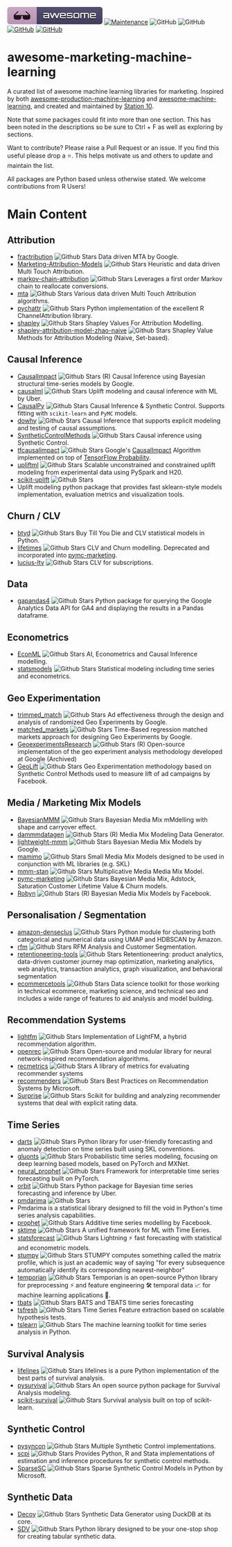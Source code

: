 [![Awesome](images/awesome.svg)](https://github.com/sindresorhus/awesome)
[![Maintenance](https://img.shields.io/badge/Maintained%3F-YES-green.svg)](https://github.com/EthicalML/awesome-production-machine-learning/graphs/commit-activity)
![GitHub](https://img.shields.io/badge/Languages-MULTI-blue.svg)
![GitHub](https://img.shields.io/badge/License-MIT-lightgrey.svg)
[![GitHub](https://img.shields.io/badge/Twitter-1DA1F2?style=for-the-badge&logo=twitter&logoColor=white)](https://twitter.com/station10_uk)
[![GitHub](https://img.shields.io/badge/LinkedIn-0077B5?style=for-the-badge&logo=linkedin&logoColor=white)](https://www.linkedin.com/company/-station10-)

# awesome-marketing-machine-learning

A curated list of awesome machine learning libraries for marketing. Inspired by both
[awesome-production-machine-learning](https://github.com/EthicalML/awesome-production-machine-learning) and
[awesome-machine-learning](https://github.com/josephmisiti/awesome-machine-learning),
and created and maintained by [Station 10](https://station10.co.uk/).

Note that some packages could fit into more than one section. This has been noted in the descriptions so be sure to Ctrl + F as well as exploring by
sections.

Want to contribute? Please raise a Pull Request or an issue. If you find this useful please drop a ⭐️. This helps motivate us and others to update and
maintain the list.

All packages are Python based unless otherwise stated. We welcome contributions from R Users!

# Main Content

## Attribution

* [fractribution](https://github.com/google/fractribution) ![Github Stars](https://img.shields.io/github/stars/google/fractribution.svg?style=social)
 Data driven MTA by Google.
* [Marketing-Attribution-Models](https://github.com/DP6/Marketing-Attribution-Models) ![Github Stars](https://img.shields.io/github/stars/DP6/Marketing-Attribution-Models.svg?style=social)
 Heuristic and data driven Multi Touch Attribution.
* [markov-chain-attribution](https://github.com/jerednel/markov-chain-attribution) ![Github Stars](https://img.shields.io/github/stars/jerednel/markov-chain-attribution.svg?style=social)
 Leverages a first order Markov chain to reallocate conversions.
* [mta](https://github.com/eeghor/mta) ![Github Stars](https://img.shields.io/github/stars/eeghor/mta.svg?style=social)
 Various data driven Multi Touch Attribution algorithms.
* [pychattr](https://github.com/jmwoloso/pychattr) ![Github Stars](https://img.shields.io/github/stars/jmwoloso/pychattr.svg?style=social)
 Python implementation of the excellent R ChannelAttribution library.
* [shapley](https://github.com/hartmann-lars/shapley) ![Github Stars](https://img.shields.io/github/stars/hartmann-lars/shapley.svg?style=social)
 Shapley Values For Attribution Modelling.
* [shapley-attribution-model-zhao-naive](https://github.com/ianchute/shapley-attribution-model-zhao-naive) ![Github Stars](https://img.shields.io/github/stars/ianchute/shapley-attribution-model-zhao-naive.svg?style=social)
 Shapley Value Methods for Attribution Modeling (Naive, Set-based).

## Causal Inference

* [CausalImpact](https://github.com/google/CausalImpact) ![Github Stars](https://img.shields.io/github/stars/google/CausalImpact.svg?style=social)
(R)  Causal Inference using Bayesian structural time-series models by Google.
* [causalml](https://github.com/uber/causalml) ![Github Stars](https://img.shields.io/github/stars/uber/causalml.svg?style=social)
 Uplift modeling and causal inference with ML by Uber.
* [CausalPy](https://github.com/pymc-labs/CausalPy) ![Github Stars](https://img.shields.io/github/stars/pymc-labs/CausalPy.svg?style=social)
 Causal Inference & Synthetic Control. Supports fitting with `scikit-learn` and `PyMC` models.
* [dowhy](https://github.com/py-why/dowhy) ![Github Stars](https://img.shields.io/github/stars/py-why/dowhy.svg?style=social)
 Causal Inference that supports explicit modeling and testing of causal assumptions.
* [SyntheticControlMethods](https://github.com/OscarEngelbrektson/SyntheticControlMethods) ![Github Stars](https://img.shields.io/github/stars/OscarEngelbrektson/SyntheticControlMethods.svg?style=social)
 Causal inference using Synthetic Control.
* [tfcausalimpact](https://github.com/WillianFuks/tfcausalimpact) ![Github Stars](https://img.shields.io/github/stars/WillianFuks/tfcausalimpact.svg?style=social)
 Google's [CausalImpact](https://github.com/google/CausalImpact) Algorithm implemented on top of [TensorFlow Probability](https://github.com/tensorflow/probability).
* [upliftml](https://github.com/bookingcom/upliftml) ![Github Stars](https://img.shields.io/github/stars/bookingcom/upliftml.svg?style=social)
Scalable unconstrained and constrained uplift modeling from experimental data using PySpark and H20.
* [scikit-uplift](https://github.com/maks-sh/scikit-uplift) ![Github Stars](https://img.shields.io/github/stars/maks-sh/scikit-uplift.svg?style=social)
* Uplift modeling python package that provides fast sklearn-style models implementation, evaluation metrics and visualization tools.

## Churn / CLV

* [btyd](https://github.com/ColtAllen/btyd) ![Github Stars](https://img.shields.io/github/stars/ColtAllen/btyd.svg?style=social)
 Buy Till You Die and CLV statistical models in Python.
* [lifetimes](https://github.com/CamDavidsonPilon/lifetimes) ![Github Stars](https://img.shields.io/github/stars/CamDavidsonPilon/lifetimes.svg?style=social)
 CLV and Churn modelling. Deprecated and incorporated into [pymc-marketing](https://github.com/pymc-labs/pymc-marketing).
* [lucius-ltv](https://github.com/plexagon/lucius-ltv) ![Github Stars](https://img.shields.io/github/stars/plexagon/lucius-ltv.svg?style=social)
 CLV for subscriptions.

## Data
* [gapandas4](https://github.com/practical-data-science/gapandas4) ![Github Stars](https://img.shields.io/github/stars/practical-data-science/gapandas4.svg?style=social)
Python package for querying the Google Analytics Data API for GA4 and displaying the results in a Pandas dataframe.

## Econometrics

* [EconML](https://github.com/py-why/EconML) ![Github Stars](https://img.shields.io/github/stars/py-why/EconML.svg?style=social)
 AI, Econometrics and Causal Inference modelling.
* [statsmodels](https://github.com/statsmodels/statsmodels) ![Github Stars](https://img.shields.io/github/stars/statsmodels/statsmodels.svg?style=social)
 Statistical modeling including time series and econometrics.

## Geo Experimentation

* [trimmed_match](https://github.com/google/trimmed_match) ![Github Stars](https://img.shields.io/github/stars/google/trimmed_match.svg?style=social)
 Ad effectiveness through the design and analysis of randomized Geo Experiments by Google.
* [matched_markets](https://github.com/google/matched_markets) ![Github Stars](https://img.shields.io/github/stars/google/matched_markets.svg?style=social)
 Time-Based regression matched markets approach for designing Geo Experiments by Google.
* [GeoexperimentsResearch](https://github.com/google/GeoexperimentsResearch) ![Github Stars](https://img.shields.io/github/stars/facebookincubator/GeoLift.svg?style=social)
(R) Open-source implementation of the geo experiment analysis methodology developed at Google (Archived)
* [GeoLift](https://github.com/facebookincubator/GeoLift) ![Github Stars](https://img.shields.io/github/stars/facebookincubator/GeoLift.svg?style=social)
 Geo Experimentation methodology based on Synthetic Control Methods used to measure lift of ad campaigns by Facebook.

## Media / Marketing Mix Models

* [BayesianMMM](https://github.com/leopoldavezac/BayesianMMM) ![Github Stars](https://img.shields.io/github/stars/leopoldavezac/BayesianMMM.svg?style=social)
 Bayesian Media Mix mMdelling with shape and carryover effect.
* [dammmdatagen](https://github.com/DoktorMike/dammmdatagen) ![Github Stars](https://img.shields.io/github/stars/DoktorMike/dammmdatagen.svg?style=social)
 (R) Media Mix Modeling Data Generator.
* [lightweight-mmm](https://github.com/google/lightweight_mmm) ![Github Stars](https://img.shields.io/github/stars/google/lightweight_mmm.svg?style=social)
 Bayesian Media Mix Models by Google.
* [mamimo](https://github.com/Garve/mamimo) ![Github Stars](https://img.shields.io/github/stars/Garve/mamimo.svg?style=social)
 Small Media Mix Models designed to be used in conjunction with ML libraries (e.g. SKL)
* [mmm-stan](https://github.com/sibylhe/mmm_stan) ![Github Stars](https://img.shields.io/github/stars/sibylhe/mmm_stan.svg?style=social)
 Multiplicative Media Media Mix Model.
* [pymc-marketing](https://github.com/pymc-labs/pymc-marketing) ![Github Stars](https://img.shields.io/github/stars/pymc-labs/pymc-marketing.svg?style=social)
 Bayesian Media Mix, Adstock, Saturation Customer Lifetime Value & Churn models.
* [Robyn](https://github.com/facebookexperimental/Robyn) ![Github Stars](https://img.shields.io/github/stars/facebookexperimental/Robyn.svg?style=social)
 (R) Bayesian Media Mix Models by Facebook.

## Personalisation / Segmentation

* [amazon-denseclus](https://github.com/awslabs/amazon-denseclus) ![Github Stars](https://img.shields.io/github/stars/awslabs/amazon-denseclus.svg?style=social)
Python module for clustering both categorical and numerical data using UMAP and HDBSCAN by Amazon.
* [rfm](https://github.com/sonwanesuresh95/rfm) ![Github Stars](https://img.shields.io/github/stars/sonwanesuresh95/rfm.svg?style=social)
 RFM Analysis and Customer Segmentation.
* [retentioneering-tools](https://github.com/retentioneering/retentioneering-tools) ![Github Stars](https://img.shields.io/github/stars/retentioneering/retentioneering-tools.svg?style=social)
 Retentioneering: product analytics, data-driven customer journey map optimization, marketing analytics, web analytics, transaction analytics, graph visualization, and behavioral segmentation
* [ecommercetools](https://github.com/practical-data-science/ecommercetools) ![Github Stars](https://img.shields.io/github/stars/practical-data-science/ecommercetools.svg?style=social)
Data science toolkit for those working in technical ecommerce, marketing science, and technical seo and includes a wide range of features to aid analysis and model building. 

## Recommendation Systems

* [lightfm](https://github.com/lyst/lightfm) ![Github Stars](https://img.shields.io/github/stars/lyst/lightfm.svg?style=social)
 Implementation of LightFM, a hybrid recommendation algorithm.
* [openrec](https://github.com/ylongqi/openrec) ![Github Stars](https://img.shields.io/github/stars/ylongqi/openrec.svg?style=social) 
 Open-source and modular library for neural network-inspired recommendation algorithms.
* [recmetrics](https://github.com/statisticianinstilettos/recmetrics) ![Github Stars](https://img.shields.io/github/stars/statisticianinstilettos/recmetrics.svg?style=social)
 A library of metrics for evaluating recommender systems
* [recommenders](https://github.com/microsoft/recommenders) ![Github Stars](https://img.shields.io/github/stars/microsoft/recommenders.svg?style=social) 
 Best Practices on Recommendation Systems by Microsoft.
* [Surprise](https://github.com/NicolasHug/Surprise) ![Github Stars](https://img.shields.io/github/stars/NicolasHug/Surprise.svg?style=social)
 Scikit for building and analyzing recommender systems that deal with explicit rating data.

## Time Series

* [darts](https://github.com/unit8co/darts) ![Github Stars](https://img.shields.io/github/stars/unit8co/darts.svg?style=social)
Python library for user-friendly forecasting and anomaly detection on time series built using SKL conventions.
* [gluonts](https://github.com/awslabs/gluonts) ![Github Stars](https://img.shields.io/github/stars/awslabs/gluonts.svg?style=social)
Probabilistic time series modeling, focusing on deep learning based models, based on PyTorch and MXNet.
* [neural_prophet](https://github.com/ourownstory/neural_prophet) ![Github Stars](https://img.shields.io/github/stars/ourownstory/neural_prophet.svg?style=social)
Framework for interpretable time series forecasting built on PyTorch.
* [orbit](https://github.com/uber/orbit) ![Github Stars](https://img.shields.io/github/stars/uber/orbit.svg?style=social)
Python package for Bayesian time series forecasting and inference by Uber.
* [pmdarima](https://github.com/alkaline-ml/pmdarima) ![Github Stars](https://img.shields.io/github/stars/alkaline-ml/pmdarima.svg?style=social)
* Pmdarima is a statistical library designed to fill the void in Python's time series analysis capabilities.
* [prophet](https://github.com/facebook/prophet) ![Github Stars](https://img.shields.io/github/stars/facebook/prophet.svg?style=social)
Additive time series modelling by Facebook.
* [sktime](https://github.com/sktime/sktime) ![Github Stars](https://img.shields.io/github/stars/sktime/sktime.svg?style=social)
A unified framework for ML with Time Eeries.
* [statsforecast](https://github.com/Nixtla/statsforecast) ![Github Stars](https://img.shields.io/github/stars/Nixtla/statsforecast.svg?style=social)
 Lightning ⚡️ fast forecasting with statistical and econometric models.
* [stumpy](https://github.com/TDAmeritrade/stumpy) ![Github Stars](https://img.shields.io/github/stars/TDAmeritrade/stumpy.svg?style=social)
STUMPY  computes something called the matrix profile, which is just an academic way of saying "for every subsequence automatically identify its corresponding nearest-neighbor"
* [temporian](https://github.com/google/temporian) ![Github Stars](https://img.shields.io/github/stars/google/temporian.svg?style=social)
 Temporian is an open-source Python library for preprocessing ⚡ and feature engineering 🛠 temporal data 📈 for machine learning applications 🤖.
* [tbats](https://github.com/intive-DataScience/tbats) ![Github Stars](https://img.shields.io/github/stars/intive-DataScience/tbats.svg?style=social)
BATS and TBATS time series forecasting
* [tsfresh](https://github.com/blue-yonder/tsfresh) ![Github Stars](https://img.shields.io/github/stars/blue-yonder/tsfresh.svg?style=social)
Time Series Feature extraction based on scalable hypothesis tests.
* [tslearn](https://github.com/tslearn-team/tslearn) ![Github Stars](https://img.shields.io/github/stars/tslearn-team/tslearn.svg?style=social)
The machine learning toolkit for time series analysis in Python.

## Survival Analysis

* [lifelines](https://github.com/CamDavidsonPilon/lifelines) ![Github Stars](https://img.shields.io/github/stars/CamDavidsonPilon/lifelines.svg?style=social)
 lifelines is a pure Python implementation of the best parts of survival analysis.
* [pysurvival](https://github.com/square/pysurvival) ![Github Stars](https://img.shields.io/github/stars/square/pysurvival.svg?style=social)
 An open source python package for Survival Analysis modeling.
* [scikit-survival](https://github.com/sebp/scikit-survival) ![Github Stars](https://img.shields.io/github/stars/sebp/scikit-survival.svg?style=social)
 Survival analysis built on top of scikit-learn.

## Synthetic Control

* [pysyncon](https://github.com/sdfordham/pysyncon) ![Github Stars](https://img.shields.io/github/stars/sdfordham/pysyncon.svg?style=social)
 Multiple Synthetic Control implementations.
* [scpi](https://github.com/nppackages/scpi) ![Github Stars](https://img.shields.io/github/stars/nppackages/scpi.svg?style=social)
 Provides Python, R and Stata implementations of estimation and inference procedures for synthetic control methods.
* [SparseSC](https://github.com/microsoft/SparseSC) ![Github Stars](https://img.shields.io/github/stars/microsoft/SparseSC.svg?style=social)
 Sparse Synthetic Control Models in Python by Microsoft.

## Synthetic Data

* [Decoy](https://github.com/EqualExperts/decoy) ![Github Stars](https://img.shields.io/github/stars/EqualExperts/decoy.svg?style=social)
Synthetic Data Generator using DuckDB at its core.
* [SDV](https://github.com/sdv-dev/SDV) ![Github Stars](https://img.shields.io/github/stars/sdv-dev/SDV.svg?style=social)
Python library designed to be your one-stop shop for creating tabular synthetic data.
